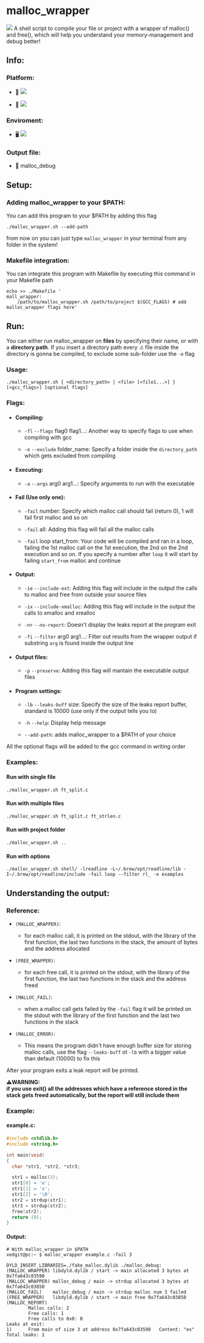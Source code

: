 # malloc_wrapper
<img src="https://img.shields.io/badge/Tools-debug-blueviolet" />
A shell script to compile your file or project with a wrapper of malloc() and free(), which will help you understand your memory-management and debug better!

## Info:

### Platform:

  - 🍏 <img src="https://img.shields.io/badge/MacOs-working-brightgreen" />


  - 🐧 <img src="https://img.shields.io/badge/Linux-working-brightgreen" />

### Enviroment:

  - 🖥️ <img src="https://img.shields.io/badge/C-gcc-blueviolet" />

### Output file:

  - 📄 malloc_debug


## Setup:

### Adding malloc_wrapper to your $PATH:
You can add this program to your $PATH by adding this flag

```console
./malloc_wrapper.sh --add-path
```
from now on you can just type `malloc_wrapper` in your terminal from any folder in the system!
 
### Makefile integration:
You can integrate this program with Makefile by executing this command in your Makefile path

```shell
echo >> ./Makefile '
mall_wrapper:
    /path/to/malloc_wrapper.sh /path/to/project $(GCC_FLAGS) # add malloc_wrapper flags here'
```

## Run:

You can either run malloc_wrapper on **files** by specifying their name, or with a **directory path**. If you insert a directory path every .c file inside the directory is gonna be compiled, to exclude some sub-folder use the `-e` flag

### Usage:
    ./malloc_wrapper.sh { <directory_path> | <file> [<file1...>] } [<gcc_flags>] [optional flags]

### Flags:

 - #### Compiling:

   - `-fl` `--flags` flag0 flag1...: Another way to specify flags to use when compiling with gcc
   
   - `-e` `--exclude` folder_name: Specify a folder inside the `directory_path` which gets excluded from compiling

 - #### Executing:
   
   - `-a` `--args` arg0 arg1...: Specify arguments to run with the executable


 - #### Fail (Use only one):

   - `-fail` number: Specify which malloc call should fail (return 0), 1 will fail first malloc and so on

   - `-fail` all: Adding this flag will fail all the malloc calls

   - `-fail` loop start_from: Your code will be compiled and ran in a loop, failing the 1st malloc call on the 1st execution, the 2nd on the 2nd            execution and so on. If you specify a number after `loop` it will start by failing `start_from` malloc and continue

 - #### Output:

   - `-ie` `--include-ext`: Adding this flag will include in the output the calls to malloc and free from outside your source files

   - `-ix` `--include-xmalloc`: Adding this flag will include in the output the calls to xmalloc and xrealloc

   - `-nr` `--no-report`: Doesn't display the leaks report at the program exit

   - `-fi` `--filter` arg0 arg1...: Filter out results from the wrapper output if substring `arg` is found inside the output line

 - #### Output files:

   - `-p` `--preserve`: Adding this flag will mantain the executable output files

 - #### Program settings:

   - `-lb` `--leaks-buff` size: Specify the size of the leaks report buffer, standard is 10000 (use only if the output tells you to)
     
   - `-h` `--help`: Display help message
 
   - `--add-path`: adds malloc_wrapper to a $PATH of your choice

   
 All the optional flags will be added to the gcc command in writing order

### Examples:

#### Run with single file

    ./malloc_wrapper.sh ft_split.c
   
#### Run with multiple files

    ./malloc_wrapper.sh ft_split.c ft_strlen.c

#### Run with project folder

    ./malloc_wrapper.sh ..

#### Run with options

    ./malloc_wrapper.sh shell/ -lreadline -L~/.brew/opt/readline/lib -I~/.brew/opt/readline/include -fail loop --filter rl_ -e examples

## Understanding the output:

### Reference:

 - `(MALLOC_WRAPPER)`:
    - for each malloc call, it is printed on the stdout, with the library of the first function, the last two functions in the stack, the amount of bytes and the address allocated
   
 - `(FREE_WRAPPER)`:
    - for each free call, it is printed on the stdout, with the library of the first function, the last two functions in the stack and the address freed

 - `(MALLOC_FAIL)`:
    - when a malloc call gets failed by the `-fail` flag it will be printed on the stdout with the library of the first function and the last two functions in the stack

 - `(MALLOC_ERROR)`:
    - This means the program didn't have enough buffer size for storing malloc calls, use the flag `--leaks-buff` ot `-lb` with a bigger value than default (10000) to fix this

After your program exits a leak report will be printed. 

**⚠️WARNING:  
if you use exit() all the addresses which have a reference stored in the stack gets freed automatically, but the report will still include them**

### Example:

#### example.c:

```c
#include <stdlib.h>
#include <string.h>

int main(void)
{
  char *str1, *str2, *str3;

  str1 = malloc(3);
  str1[0] = 'e';
  str1[1] = 'x';
  str1[2] = '\0';
  str2 = strdup(str1);
  str3 = strdup(str2);
  free(str2);
  return (0);
}
```

#### Output:

```console
# With malloc_wrapper in $PATH
xedgit@pc:~ $ malloc_wrapper example.c -fail 3
```

    DYLD_INSERT_LIBRARIES=./fake_malloc.dylib ./malloc_debug:
    (MALLOC_WRAPPER) libdyld.dylib / start -> main allocated 3 bytes at 0x7fa643c03590
    (MALLOC_WRAPPER) malloc_debug / main -> strdup allocated 3 bytes at 0x7fa643c03850
    (MALLOC_FAIL)    malloc_debug / main -> strdup malloc num 3 failed
    (FREE_WRAPPER)   libdyld.dylib / start -> main free 0x7fa643c03850
    (MALLOC_REPORT)
            Malloc calls: 2
            Free calls: 1
            Free calls to 0x0: 0
    Leaks at exit:
    1)      From main of size 3 at address 0x7fa643c03590   Content: "ex"
    Total leaks: 1
